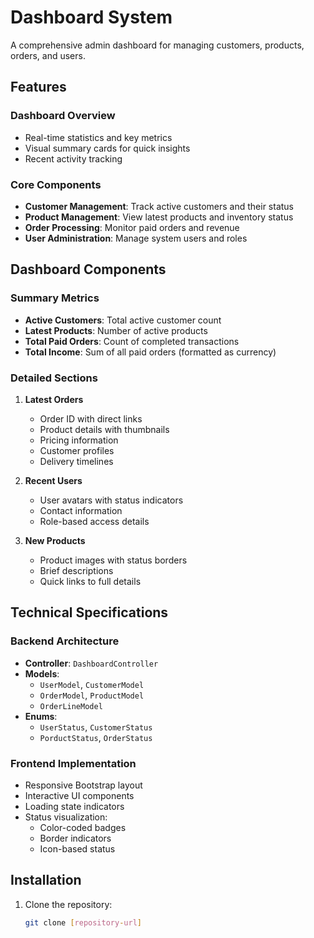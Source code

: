 # Dashboard System

A comprehensive admin dashboard for managing customers, products, orders, and users.

## Features

### Dashboard Overview
- Real-time statistics and key metrics
- Visual summary cards for quick insights
- Recent activity tracking

### Core Components
- **Customer Management**: Track active customers and their status
- **Product Management**: View latest products and inventory status
- **Order Processing**: Monitor paid orders and revenue
- **User Administration**: Manage system users and roles

## Dashboard Components

### Summary Metrics
- **Active Customers**: Total active customer count
- **Latest Products**: Number of active products
- **Total Paid Orders**: Count of completed transactions
- **Total Income**: Sum of all paid orders (formatted as currency)

### Detailed Sections
1. **Latest Orders**
   - Order ID with direct links
   - Product details with thumbnails
   - Pricing information
   - Customer profiles
   - Delivery timelines

2. **Recent Users**
   - User avatars with status indicators
   - Contact information
   - Role-based access details

3. **New Products**
   - Product images with status borders
   - Brief descriptions
   - Quick links to full details

## Technical Specifications

### Backend Architecture
- **Controller**: `DashboardController`
- **Models**:
  - `UserModel`, `CustomerModel`
  - `OrderModel`, `ProductModel`
  - `OrderLineModel`
- **Enums**:
  - `UserStatus`, `CustomerStatus`
  - `PorductStatus`, `OrderStatus`

### Frontend Implementation
- Responsive Bootstrap layout
- Interactive UI components
- Loading state indicators
- Status visualization:
  - Color-coded badges
  - Border indicators
  - Icon-based status

## Installation

1. Clone the repository:
   ```bash
   git clone [repository-url]